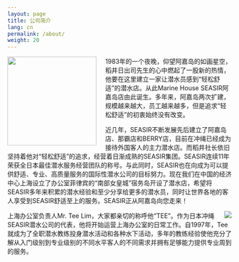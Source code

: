 ```yaml
---
layout: page
title: 公司简介
lang: cn
permalink: /about/
weight: 20
---
```



<img src="{{site.baseurl}}{{site.i.url}}/seasir-logo.png" width="200" style="float:left;padding-right:20px" />1983年的一个夜晚，仰望阿嘉岛的如画星空，稻井日出司先生的心中燃起了一股新的热情，他要在这里建立一家让潜水员感到“轻松舒适”的潜水店。从此Marine House SEASIR阿嘉岛店由此诞生。多年来，阿嘉岛两次扩建，规模越来越大，员工越来越多，但是追求“轻松舒适”的初衷始终没有改变。

近几年，SEASIR不断发展先后建立了阿嘉岛店、那霸店和BERRY店，目前在冲绳已经成为接待外国客人的主力潜水店。而稻井社长依旧坚持着他对“轻松舒适”的追求，经营着日渐成熟的SEASIR集团。SEASIR连续11年荣获全日本最佳潜水服务经营团队的称号。与此同时，SEASIR也在向成为可以提供舒适、专业、高质量服务的国际性潜水公司的目标努力。现在我们在中国的经济中心上海设立了办公室菲律宾的“南部女皇城”宿务岛开设了潜水店，希望将SEASIR多年来积累的潜水经验和至少分享给更多的潜水员，同时让世界各地的客人享受到SEASIR舒适至上的服务。SEASIR正从阿嘉岛向您走来！

<img src="{{site.baseurl}}{{site.i.url}}/tee.png" class="photo-frame-small" style="float:right;margin-left: 20px" />上海办公室负责人Mr. Tee Lim，大家都亲切的称呼他“TEE”。作为日本冲绳SEASIR潜水公司的代表，他将开始运营上海办公室的日常工作。自1997年，Tee就成为了全职潜水教练投身潜水活动和各种水下活动，多年的教练经验使他充分了解从入门级别到专业级别的不同水平客人的不同需求并拥有足够能力提供专业周到的服务。

